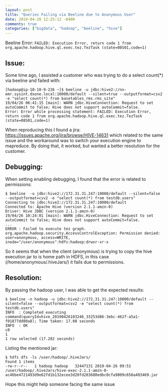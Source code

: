 ```yaml
---
layout: post
title: "Queries Failing via Beeline due to Anonymous User"
date: 2019-04-28 12:25:12 -0400
comments: true
categories: ["bigdata", "hadoop", "beeline", "hive"] 
---
```


Beeline Error: `FAILED: Execution Error, return code 1 from org.apache.hadoop.hive.ql.exec.tez.TezTask (state=08S01,code=1)`

## Issue:

Some time ago, I assisted a customer who was trying to do a select count(*) via beeline and failed with:

```
[hadoop@ip-10-10-9-226 ~]$ beeline -u jdbc:hive2://nn-emr.sysint.dxone.local:10000/default --silent=true --outputformat=csv2 -e "select count(*) from basetables_rms.rms_site"
19/04/26 06:41:15 [main]: WARN jdbc.HiveConnection: Request to set autoCommit to false; Hive does not support autoCommit=false.
Error: Error while processing statement: FAILED: Execution Error, return code 1 from org.apache.hadoop.hive.ql.exec.tez.TezTask (state=08S01,code=1)
```

When reproducing this I found a jira: https://issues.apache.org/jira/browse/HIVE-14631 which related to the same issue and the workaround was to switch your execution engine to mapreduce. By doing that, it worked, but wanted a better resolution for the customer.


## Debugging:

When setting enabling debugging, I found that the error is related to permissions:

```
$ beeline  -u jdbc:hive2://172.31.31.247:10000/default --silent=false --outputformat=csv2 -e "select count(*) from testdb.users"
Connecting to jdbc:hive2://172.31.31.247:10000/default
Connected to: Apache Hive (version 2.1.1-amzn-0)
Driver: Hive JDBC (version 2.1.1-amzn-0)
19/04/26 10:24:01 [main]: WARN jdbc.HiveConnection: Request to set autoCommit to false; Hive does not support autoCommit=false.
...
ERROR : Failed to execute tez graph.
org.apache.hadoop.security.AccessControlException: Permission denied: user=anonymous, access=WRITE, inode="/user/anonymous":hdfs:hadoop:drwxr-xr-x
```

So it seems that when the client (anonymous) is trying to copy the hive execution jar to is home path in HDFS, in this case (/home/anonymous/.hiveJars/) it fails due to permissions.

## Resolution:

By passing the hadoop user, I was able to get the expected results:

```
$ beeline -n hadoop -u jdbc:hive2://172.31.31.247:10000/default --silent=false --outputformat=csv2 -e "select count(*) from testdb.users"
INFO  : Completed executing command(queryId=hive_20190426103246_33253d86-3ebc-462f-a5a1-f01877dd00a8); Time taken: 17.08 seconds
INFO  : OK
c0
1
1 row selected (17.282 seconds)
```

Listing the mentioned jar:

```
$ hdfs dfs -ls /user/hadoop/.hiveJars/
Found 1 items
-rw-r--r--   1 hadoop hadoop   32447131 2019-04-26 09:51 /user/hadoop/.hiveJars/hive-exec-2.1.1-amzn-0-ac46be4721493d9e62fd1b132ecee3d20fd283680edbc0cfa9809c656a493469.jar
```

Hope this might help someone facing the same issue
